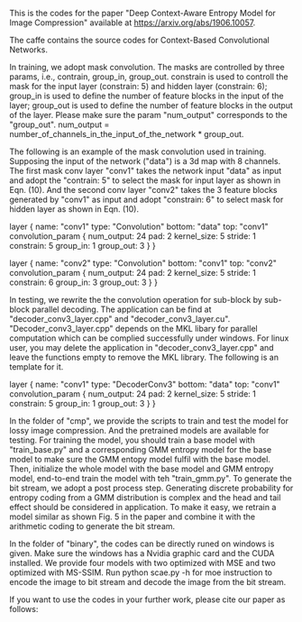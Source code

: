 This is the codes for the paper "Deep Context-Aware Entropy Model for Image Compression" available at https://arxiv.org/abs/1906.10057.

The caffe contains the source codes for Context-Based Convolutional Networks. 

In training, we adopt mask convolution. The masks are controlled by three params, i.e., contrain, group_in, group_out. constrain is used to controll the mask for the input layer (constrain: 5) and hidden layer (constrain: 6); group_in is used to define the number of feature blocks in the input of the layer; group_out is used to define the number of feature blocks in the output of the layer. Please make sure the param "num_output" corresponds to the "group_out". num_output = number_of_channels_in_the_input_of_the_network * group_out.

The following is an example of the mask convolution used in training. Supposing the input of the network ("data") is a 3d map with 8 channels. The first mask conv layer "conv1" takes the network input "data" as input and adopt the "contrain: 5" to select the mask for input layer as shown in Eqn. (10). And the second conv layer "conv2" takes the 3 feature blocks generated by "conv1" as input and adopt "constrain: 6" to select mask for hidden layer as shown in Eqn. (10).

layer {
  name: "conv1"
  type: "Convolution"
  bottom: "data"
  top: "conv1"
  convolution_param {
    num_output: 24
    pad: 2
    kernel_size: 5
    stride: 1
    constrain: 5
    group_in: 1
    group_out: 3
  }
}

layer {
  name: "conv2"
  type: "Convolution"
  bottom: "conv1"
  top: "conv2"
  convolution_param {
    num_output: 24
    pad: 2
    kernel_size: 5
    stride: 1
    constrain: 6
    group_in: 3
    group_out: 3
  }
}

In testing, we rewrite the the convolution operation for sub-block by sub-block parallel decoding. The application can be find at "decoder_conv3_layer.cpp" and "decoder_conv3_layer.cu".  "Decoder_conv3_layer.cpp" depends on the MKL libary for parallel computation which can be complied successfully under windows. For linux user, you may delete the application in "decoder_conv3_layer.cpp" and leave the functions empty to remove the MKL library. The following is an template for it. 

layer {
  name: "conv1"
  type: "DecoderConv3"
  bottom: "data"
  top: "conv1"
  convolution_param {
    num_output: 24
    pad: 2
    kernel_size: 5
    stride: 1
    constrain: 5
    group_in: 1
    group_out: 3
  }
}

In the folder of "cmp", we provide the scripts to train and test the model for lossy image compression. And the pretrained models are available for testing. For training the model, you should train a base model with "train_base.py" and a corresponding GMM entropy model for the base model to make sure the GMM entopy model fulfil with the base model. Then, initialize the whole model with the base model and GMM entropy model, end-to-end train the model with teh "train_gmm.py".  To generate the bit stream, we adopt a post process step. Generating discrete probability for entropy coding from a GMM distribution is complex and the head and tail effect should be considered in application. To make it easy, we retrain a model similar as shown Fig. 5 in the paper and combine it with the arithmetic coding  to generate the bit stream. 

In the folder of "binary", the codes can be directly runed on windows is given. Make sure the windows has a Nvidia graphic card and the CUDA installed. We provide four models with two optimized with MSE and two optimized with MS-SSIM. Run python scae.py -h for moe instruction to encode the image to bit stream and decode the image from the bit stream. 

If you want to use the codes in your further work, please cite our paper as follows:

